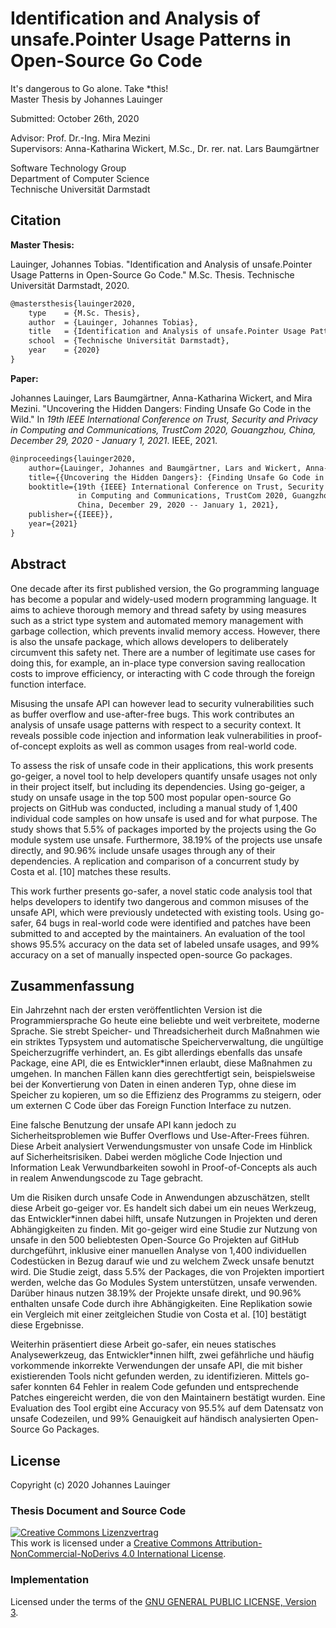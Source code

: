 # Identification and Analysis of unsafe.Pointer Usage Patterns in Open-Source Go Code

It's dangerous to Go alone. Take \*this!  
Master Thesis by Johannes Lauinger

Submitted: October 26th, 2020

Advisor: Prof. Dr.-Ing. Mira Mezini  
Supervisors: Anna-Katharina Wickert, M.Sc., Dr. rer. nat. Lars Baumgärtner

Software Technology Group  
Department of Computer Science  
Technische Universität Darmstadt


## Citation

**Master Thesis:**

Lauinger, Johannes Tobias. "Identification and Analysis of unsafe.Pointer Usage Patterns in Open-Source Go Code." M.Sc. Thesis. Technische Universität Darmstadt, 2020.

```latex
@mastersthesis{lauinger2020,
    type    = {M.Sc. Thesis},
    author  = {Lauinger, Johannes Tobias},
    title   = {Identification and Analysis of unsafe.Pointer Usage Patterns in Open-Source Go Code},
    school  = {Technische Universität Darmstadt},
    year    = {2020}
}
```

**Paper:**

Johannes Lauinger, Lars Baumgärtner, Anna-Katharina Wickert, and Mira Mezini. "Uncovering the Hidden Dangers: Finding Unsafe Go Code in the Wild." In *19th IEEE International Conference on Trust, Security and Privacy in Computing and Communications, TrustCom 2020, Gouangzhou, China, December 29, 2020 - January 1, 2021*. IEEE, 2021.

```latex
@inproceedings{lauinger2020,
    author={Lauinger, Johannes and Baumgärtner, Lars and Wickert, Anna-Katharina and Mezini, Mira},
    title={{Uncovering the Hidden Dangers}: {Finding Unsafe Go Code in the Wild}},
    booktitle={19th {IEEE} International Conference on Trust, Security and Privacy
               in Computing and Communications, TrustCom 2020, Guangzhou,
               China, December 29, 2020 -- January 1, 2021},
    publisher={{IEEE}},
    year={2021}
}
```


## Abstract

One decade after its first published version, the Go programming language has become a popular
and widely-used modern programming language. It aims to achieve thorough memory and
thread safety by using measures such as a strict type system and automated memory management
with garbage collection, which prevents invalid memory access. However, there is also the unsafe
package, which allows developers to deliberately circumvent this safety net. There are a number
of legitimate use cases for doing this, for example, an in-place type conversion saving reallocation
costs to improve efficiency, or interacting with C code through the foreign function interface.

Misusing the unsafe API can however lead to security vulnerabilities such as buffer overflow
and use-after-free bugs. This work contributes an analysis of unsafe usage patterns with respect
to a security context. It reveals possible code injection and information leak vulnerabilities in
proof-of-concept exploits as well as common usages from real-world code.

To assess the risk of unsafe code in their applications, this work presents go-geiger, a novel
tool to help developers quantify unsafe usages not only in their project itself, but including its
dependencies. Using go-geiger, a study on unsafe usage in the top 500 most popular open-source
Go projects on GitHub was conducted, including a manual study of 1,400 individual code samples
on how unsafe is used and for what purpose. The study shows that 5.5% of packages imported
by the projects using the Go module system use unsafe. Furthermore, 38.19% of the projects
use unsafe directly, and 90.96% include unsafe usages through any of their dependencies. A
replication and comparison of a concurrent study by Costa et al. [10] matches these results.

This work further presents go-safer, a novel static code analysis tool that helps developers to
identify two dangerous and common misuses of the unsafe API, which were previously undetected
with existing tools. Using go-safer, 64 bugs in real-world code were identified and patches have
been submitted to and accepted by the maintainers. An evaluation of the tool shows 95.5%
accuracy on the data set of labeled unsafe usages, and 99% accuracy on a set of manually
inspected open-source Go packages.


## Zusammenfassung

Ein Jahrzehnt nach der ersten veröffentlichten Version ist die Programmiersprache Go heute eine
beliebte und weit verbreitete, moderne Sprache. Sie strebt Speicher- und Threadsicherheit durch
Maßnahmen wie ein striktes Typsystem und automatische Speicherverwaltung, die ungültige
Speicherzugriffe verhindert, an. Es gibt allerdings ebenfalls das unsafe Package, eine API, die
es Entwickler\*innen erlaubt, diese Maßnahmen zu umgehen. In manchen Fällen kann dies
gerechtfertigt sein, beispielsweise bei der Konvertierung von Daten in einen anderen Typ, ohne
diese im Speicher zu kopieren, um so die Effizienz des Programms zu steigern, oder um externen
C Code über das Foreign Function Interface zu nutzen.

Eine falsche Benutzung der unsafe API kann jedoch zu Sicherheitsproblemen wie Buffer Overflows
und Use-After-Frees führen. Diese Arbeit analysiert Verwendungsmuster von unsafe Code im
Hinblick auf Sicherheitsrisiken. Dabei werden mögliche Code Injection und Information Leak
Verwundbarkeiten sowohl in Proof-of-Concepts als auch in realem Anwendungscode zu Tage
gebracht.

Um die Risiken durch unsafe Code in Anwendungen abzuschätzen, stellt diese Arbeit go-geiger
vor. Es handelt sich dabei um ein neues Werkzeug, das Entwickler\*innen dabei hilft, unsafe
Nutzungen in Projekten und deren Abhängigkeiten zu finden. Mit go-geiger wird eine Studie zur
Nutzung von unsafe in den 500 beliebtesten Open-Source Go Projekten auf GitHub durchgeführt,
inklusive einer manuellen Analyse von 1,400 individuellen Codestücken in Bezug darauf wie
und zu welchem Zweck unsafe benutzt wird. Die Studie zeigt, dass 5.5% der Packages, die von
Projekten importiert werden, welche das Go Modules System unterstützen, unsafe verwenden.
Darüber hinaus nutzen 38.19% der Projekte unsafe direkt, und 90.96% enthalten unsafe Code
durch ihre Abhängigkeiten. Eine Replikation sowie ein Vergleich mit einer zeitgleichen Studie
von Costa et al. [10] bestätigt diese Ergebnisse.

Weiterhin präsentiert diese Arbeit go-safer, ein neues statisches Analysewerkzeug, das Entwickler\*innen
hilft, zwei gefährliche und häufig vorkommende inkorrekte Verwendungen der unsafe API, die mit
bisher existierenden Tools nicht gefunden werden, zu identifizieren. Mittels go-safer
konnten 64 Fehler in realem Code gefunden und entsprechende Patches eingereicht werden, die
von den Maintainern bestätigt wurden. Eine Evaluation des Tool ergibt eine Accuracy von 95.5%
auf dem Datensatz von unsafe Codezeilen, und 99% Genauigkeit auf händisch analysierten
Open-Source Go Packages.


## License

Copyright (c) 2020 Johannes Lauinger  

### Thesis Document and Source Code

<a rel="license" href="http://creativecommons.org/licenses/by-nc-nd/4.0/"><img alt="Creative Commons Lizenzvertrag" style="border-width:0" src="https://i.creativecommons.org/l/by-nc-nd/4.0/88x31.png" /></a><br />This work is licensed under a <a rel="license" href="http://creativecommons.org/licenses/by-nc-nd/4.0/">Creative Commons Attribution-NonCommercial-NoDerivs  4.0 International License</a>.

### Implementation

Licensed under the terms of the <a rel="license" href="https://www.gnu.org/licenses/gpl-3.0.en.html">GNU GENERAL PUBLIC LICENSE, Version 3</a>.

